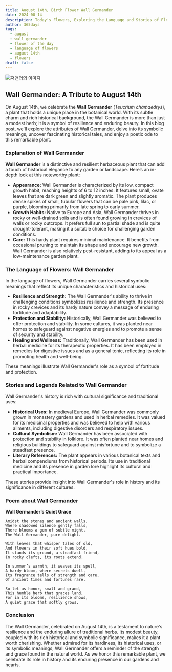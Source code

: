 ```yaml
---
title: August 14th, Birth Flower Wall Germander
date: 2024-08-14
description: Today's Flowers, Exploring the Language and Stories of Flowers Wall Germander
author: 365days
tags:
  - august
  - wall germander
  - flower of the day
  - language of flowers
  - august 14th
  - flowers
draft: false
---
```


![저맨더의 이미지](https://cdn.pixabay.com/photo/2020/08/12/12/16/teucrium-paradise-delight-5482517_1280.jpg#center)


## Wall Germander: A Tribute to August 14th

On August 14th, we celebrate the **Wall Germander** (*Teucrium chamaedrys*), a plant that holds a unique place in the botanical world. With its subtle charm and rich historical background, the Wall Germander is more than just a modest herb; it is a symbol of resilience and enduring beauty. In this blog post, we'll explore the attributes of Wall Germander, delve into its symbolic meanings, uncover fascinating historical tales, and enjoy a poetic ode to this remarkable plant.

### Explanation of Wall Germander

**Wall Germander** is a distinctive and resilient herbaceous plant that can add a touch of historical elegance to any garden or landscape. Here’s an in-depth look at this noteworthy plant:

- **Appearance:** Wall Germander is characterized by its low, compact growth habit, reaching heights of 6 to 12 inches. It features small, ovate leaves that are dark green and slightly aromatic. The plant produces dense spikes of small, tubular flowers that can be pale pink, lilac, or purple, blooming primarily from late spring to early summer.
- **Growth Habits:** Native to Europe and Asia, Wall Germander thrives in rocky or well-drained soils and is often found growing in crevices of walls or rocky outcrops. It prefers full sun to partial shade and is quite drought-tolerant, making it a suitable choice for challenging garden conditions.
- **Care:** This hardy plant requires minimal maintenance. It benefits from occasional pruning to maintain its shape and encourage new growth. Wall Germander is also relatively pest-resistant, adding to its appeal as a low-maintenance garden plant.

### The Language of Flowers: Wall Germander

In the language of flowers, Wall Germander carries several symbolic meanings that reflect its unique characteristics and historical uses:

- **Resilience and Strength:** The Wall Germander's ability to thrive in challenging conditions symbolizes resilience and strength. Its presence in rocky crevices and its hardy nature convey a message of enduring fortitude and adaptability.
- **Protection and Stability:** Historically, Wall Germander was believed to offer protection and stability. In some cultures, it was planted near homes to safeguard against negative energies and to promote a sense of security and stability.
- **Healing and Wellness:** Traditionally, Wall Germander has been used in herbal medicine for its therapeutic properties. It has been employed in remedies for digestive issues and as a general tonic, reflecting its role in promoting health and well-being.

These meanings illustrate Wall Germander's role as a symbol of fortitude and protection.

### Stories and Legends Related to Wall Germander

Wall Germander's history is rich with cultural significance and traditional uses:

- **Historical Uses:** In medieval Europe, Wall Germander was commonly grown in monastery gardens and used in herbal remedies. It was valued for its medicinal properties and was believed to help with various ailments, including digestive disorders and respiratory issues.
- **Cultural Symbolism:** Wall Germander has been associated with protection and stability in folklore. It was often planted near homes and religious buildings to safeguard against misfortune and to symbolize a steadfast presence.
- **Literary References:** The plant appears in various botanical texts and herbal compendiums from historical periods. Its use in traditional medicine and its presence in garden lore highlight its cultural and practical importance.

These stories provide insight into Wall Germander's role in history and its significance in different cultures.

### Poem about Wall Germander

**Wall Germander’s Quiet Grace**

	Amidst the stones and ancient walls,
	Where shadowed silence gently falls,
	There blooms a gem of subtle might,
	The Wall Germander, pure delight.
	
	With leaves that whisper tales of old,
	And flowers in their soft hues bold,
	It stands its ground, a steadfast friend,
	In rocky clefts, its roots extend.
	
	In summer’s warmth, it weaves its spell,
	A hardy bloom, where secrets dwell,
	Its fragrance tells of strength and care,
	Of ancient times and fortunes rare.
	
	So let us honor, small and grand,
	This humble herb that graces land,
	For in its blooms, resilience shows,
	A quiet grace that softly grows.

### Conclusion

The Wall Germander, celebrated on August 14th, is a testament to nature's resilience and the enduring allure of traditional herbs. Its modest beauty, coupled with its rich historical and symbolic significance, makes it a plant worth cherishing. Whether admired for its hardiness, its historical uses, or its symbolic meanings, Wall Germander offers a reminder of the strength and grace found in the natural world. As we honor this remarkable plant, we celebrate its role in history and its enduring presence in our gardens and hearts.